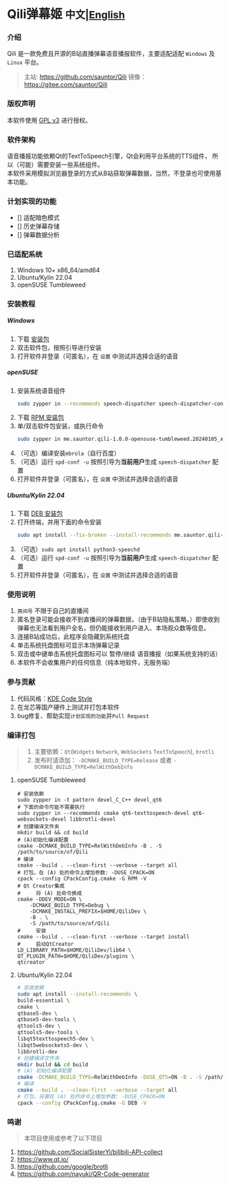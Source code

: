 # Qili弹幕姬   <small>中文|[English](README_en.md)</small>

### 介绍
Qili 是一款免费且开源的B站直播弹幕语音播报软件，主要适配适配 `Windows` 及 `Linux` 平台。
> 主站: https://github.com/sauntor/Qili
> 镜像：https://gitee.com/sauntor/Qili

### 版权声明
本软件使用 [GPL v3](https://www.gnu.org/licenses/gpl-3.0.txt) 进行授权。

### 软件架构
语音播报功能依赖Qt的TextToSpeech引擎，Qt会利用平台系统的TTS组件，
所以（可能）需要安装一些系统组件。<br/>
本软件采用模拟浏览器登录的方式从B站获取弹幕数据，当然，不登录也可使用基本功能。

### 计划实现的功能
- [] 适配暗色模式
- [] 历史弹幕存储
- [] 弹幕数据分析

### 已适配系统
1. Windows 10+ x86_64/amd64
1. Ubuntu/Kylin 22.04
2. openSUSE Tumbleweed

### 安装教程
##### Windows
1. 下载 [安装包](https://github.com/sauntor/Qili/releases/download/v1.0.0/Qili-1.0.0-Windows-AMD64.exe)
2. 双击软件包，按照引导进行安装
3. 打开软件并登录（可匿名），在 `设置` 中测试并选择合适的语音

##### openSUSE
1. 安装系统语音组件
    ```bash
    sudo zypper in --recommends speech-dispatcher speech-dispatcher-configure speech-dispatcher-module-espeak espeak-ng
    ```
2. 下载 [RPM 安装包](https://github.com/sauntor/Qili/releases/download/v1.0.0/me.sauntor.qili-1.0.0-opensuse-tumbleweed.20240105_x86_64.rpm)
3. 单/双击软件包安装，或执行命令<br/>
   ```bash
   sudo zypper in me.sauntor.qili-1.0.0-opensuse-tumbleweed.20240105_x86_64.rpm
   ```
4. （可选）编译安装`mbrola`（自行百度）
5. （可选）运行 `spd-conf -u` 按照引导为**当前用户**生成 `speech-dispatcher` 配置
6. 打开软件并登录（可匿名），在 `设置` 中测试并选择合适的语音

##### Ubuntu/Kylin 22.04
1. 下载 [DEB 安装包](https://github.com/sauntor/Qili/releases/download/v1.0.0/me.sauntor.qili-1.0.0-ubuntu.22.04_x86_64.deb)
2. 打开终端，并用下面的命令安装<br/>
   ```bash
   sudo apt install --fix-broken --install-recommends me.sauntor.qili-1.0.0-ubuntu.22.04_x86_64.deb
   ```
3. （可选）`sudo apt install python3-speechd`
4. （可选）运行 `spd-conf -u` 按照引导为**当前用户**生成 `speech-dispatcher` 配置
5. 打开软件并登录（可匿名），在 `设置` 中测试并选择合适的语音

### 使用说明
1. `房间号` 不限于自己的直播间
2. 匿名登录可能会接收不到直播间的弹幕数据，（由于B站隐私策略，）即使收到弹幕也无法看到用户全名，但仍能接收到用户进入、本场观众数等信息。
3. 连接B站成功后，此程序会隐藏到系统托盘
4. 单击系统托盘图标可显示本场弹幕记录
5. 双击或中键单击系统托盘图标可以 暂停/继续 语音播报（如果系统支持的话）
6. 本软件不会收集用户的任何信息（纯本地软件，无服务端）

### 参与贡献
1. 代码风格：[KDE Code Style](https://community.kde.org/Policies/Frameworks_Coding_Style)
2. 在龙芯等国产硬件上测试并打包本软件
3. bug修复、帮助实现`计划实现的功能`并`Pull Request`

### 编译打包
> 1. 主要依赖：`Qt`(`Widgets` `Network`, `WebSockets` `TextToSpeech`), `brotli`
> 2. 发布时请添加： `-DCMAKE_BUILD_TYPE=Release` 或者 `-DCMAKE_BUILD_TYPE=RelWithDebInfo`

1. openSUSE Tumbleweed
    ```
    # 安装依赖
    sudo zypper in -t pattern devel_C_C++ devel_qt6
    # 下面的命令可能不需要执行
    sudo zypper in --recommends cmake qt6-texttospeech-devel qt6-websockets-devel libbrotli-devel
    # 创建编译文件夹
    mkdir build && cd build
    # (A)初始化编译配置
    cmake -DCMAKE_BUILD_TYPE=RelWithDebInfo -B . -S /path/to/source/of/Qili
    # 编译
    cmake --build . --clean-first --verbose --target all
    # 打包，在 (A) 处的命令上增加参数: -DUSE_CPACK=ON
    cpack --config CPackConfig.cmake -G RPM -V
    # Qt Creator集成
    #     将 (A) 处命令换成
    cmake -DDEV_MODE=ON \
        -DCMAKE_BUILD_TYPE=Debug \
        -DCMAKE_INSTALL_PREFIX=$HOME/QiliDev \
        -B . \
        -S /path/to/source/of/Qili
    #     安装
    cmake --build . --clean-first --verbose --target install
    #     启动QtCreator
    LD_LIBRARY_PATH=$HOME/QiliDev/lib64 \
    QT_PLUGIN_PATH=$HOME/QiliDev/plugins \
    qtcreator
    ```
2. Ubuntu/Kylin 22.04
    ```bash
    # 安装依赖
    sudo apt install --install-recommends \
    build-essential \
    cmake \
    qtbase5-dev \
    qtbase5-dev-tools \
    qttools5-dev \
    qttools5-dev-tools \
    libqt5texttospeech5-dev \
    libqt5websockets5-dev \
    libbrotli-dev
    # 创建编译文件夹
    mkdir build && cd build
    # (A) 初始化编译配置
    cmake -DCMAKE_BUILD_TYPE=RelWithDebInfo -DUSE_QT5=ON -B . -S /path/to/source/of/Qili
    # 编译
    cmake --build . --clean-first --verbose --target all
    # 打包，另需在 (A) 处的命令上增加参数: -DUSE_CPACK=ON
    cpack --config CPackConfig.cmake -G DEB -V
    ```

### 鸣谢
> 本项目使用或参考了以下项目
1. https://github.com/SocialSisterYi/bilibili-API-collect
2. https://www.qt.io/
3. https://github.com/google/brotli
4. https://github.com/nayuki/QR-Code-generator
